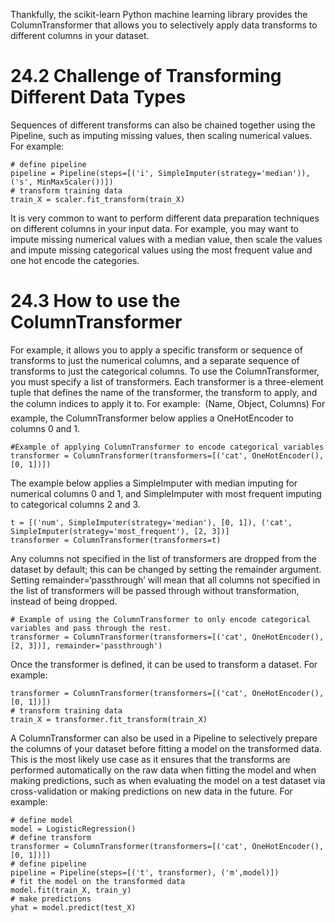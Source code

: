 Thankfully, the scikit-learn Python machine learning library provides the ColumnTransformer
that allows you to selectively apply data transforms to different columns in your dataset.

# 24.2 Challenge of Transforming Different Data Types
Sequences of different transforms can also be chained together using the Pipeline, such as imputing missing values, then scaling numerical values. For example:
```
# define pipeline
pipeline = Pipeline(steps=[('i', SimpleImputer(strategy='median')), ('s', MinMaxScaler())])
# transform training data
train_X = scaler.fit_transform(train_X)
```
It is very common to want to perform different data preparation techniques on different columns in your input data. For example, you may want to impute missing numerical values with a median value, then scale the values and impute missing categorical values using the most frequent value and one hot encode the categories.
# 24.3 How to use the ColumnTransformer
For example, it allows you to apply a specific transform or sequence of transforms to just the numerical columns, and a separate sequence of transforms to just the categorical columns.
To use the ColumnTransformer, you must specify a list of transformers. Each transformer is a three-element tuple that defines the name of the transformer, the transform to apply, and the column indices to apply it to. For example:
 (Name, Object, Columns)
For example, the ColumnTransformer below applies a OneHotEncoder to columns 0 and 1.
```
#Example of applying ColumnTransformer to encode categorical variables
transformer = ColumnTransformer(transformers=[('cat', OneHotEncoder(), [0, 1])])
```
The example below applies a SimpleImputer with median imputing for numerical columns 0 and 1, and SimpleImputer with most frequent imputing to categorical columns 2 and 3.
```
t = [('num', SimpleImputer(strategy='median'), [0, 1]), ('cat',
SimpleImputer(strategy='most_frequent'), [2, 3])]
transformer = ColumnTransformer(transformers=t)
```
Any columns not specified in the list of transformers are dropped from the dataset by default; this can be changed by setting the remainder argument. Setting remainder=‘passthrough’ will mean that all columns not specified in the list of transformers will be passed through without transformation, instead of being dropped.
```
# Example of using the ColumnTransformer to only encode categorical variables and pass through the rest.
transformer = ColumnTransformer(transformers=[('cat', OneHotEncoder(), [2, 3])], remainder='passthrough')
```

Once the transformer is defined, it can be used to transform a dataset. For example:
```
transformer = ColumnTransformer(transformers=[('cat', OneHotEncoder(), [0, 1])])
# transform training data
train_X = transformer.fit_transform(train_X)
```

A ColumnTransformer can also be used in a Pipeline to selectively prepare the columns of your dataset before fitting a model on the transformed data. This is the most likely use case as it ensures that the transforms are performed automatically on the raw data when fitting the model and when making predictions, such as when evaluating the model on a test dataset via cross-validation or making predictions on new data in the future. For example:
```
# define model
model = LogisticRegression()
# define transform
transformer = ColumnTransformer(transformers=[('cat', OneHotEncoder(), [0, 1])])
# define pipeline
pipeline = Pipeline(steps=[('t', transformer), ('m',model)])
# fit the model on the transformed data
model.fit(train_X, train_y)
# make predictions
yhat = model.predict(test_X)
```